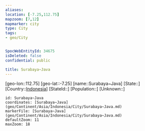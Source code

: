 ```yaml
---
aliases: 
location: [-7.25,112.75]
mapzoom: [7,12] 
mapmarker: city 
type: City
tags:
- geo/City


SpocWebEntityId: 34675
isDeleted: false
confidential: public

title: Surabaya~Java
---
```

[geo-lon::112.75]
[geo-lat::-7.25]
[name::Surabaya~Java]
[State::]
[Country::[Indonesia](geo/Continent/Asia/Indonesia.md)]
[StateId::]
[Population::]
[Unknown::]


```leaflet
id: Surabaya~Java
coordinates: [Surabaya~Java](geo/Continent/Asia/Indonesia/City/Surabaya~Java.md)
markerFile: [Surabaya~Java](geo/Continent/Asia/Indonesia/City/Surabaya~Java.md)
defaultZoom: 11 
maxZoom: 18
```


